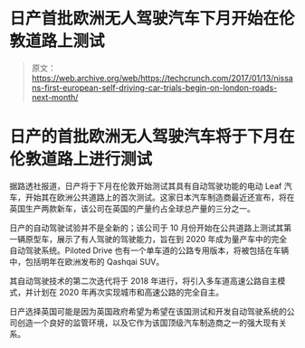 # 日产首批欧洲无人驾驶汽车下月开始在伦敦道路上测试 

> 原文：<https://web.archive.org/web/https://techcrunch.com/2017/01/13/nissans-first-european-self-driving-car-trials-begin-on-london-roads-next-month/>

# 日产的首批欧洲无人驾驶汽车将于下月在伦敦道路上进行测试

据路透社报道，日产将于下月在伦敦开始测试其具有自动驾驶功能的电动 Leaf 汽车，开始其在欧洲公共道路上的首次测试。这家日本汽车制造商最近还宣布，将在英国生产两款新车，该公司在英国的产量约占全球总产量的三分之一。

日产的自动驾驶试验并不是全新的；该公司于 10 月份开始在公共道路上测试其第一辆原型车，展示了有人驾驶的驾驶能力，旨在到 2020 年成为量产车中的完全自动驾驶系统。Piloted Drive 也有一个单车道的公路专用版本，将被包括在车辆中，包括明年在欧洲发布的 Qashqai SUV。

其自动驾驶技术的第二次迭代将于 2018 年进行，将引入多车道高速公路自主模式，并计划在 2020 年再次实现城市和高速公路的完全自主。

日产选择英国可能是因为英国政府希望为希望在该国测试和开发自动驾驶系统的公司创造一个良好的监管环境，以及它作为该国顶级汽车制造商之一的强大现有关系。